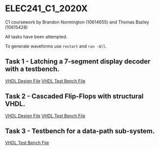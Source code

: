 # ELEC241_C1_2020X
C1 coursework by Brandon Normington (10614655) and Thomas Bazley (10615428)

All tasks have been attempted.

To generate waveforms use `restart` and `run -All`.


## Task 1 - Latching a 7-segment display decoder with a testbench.

[VHDL Design File](https://github.com/stormy99/ELEC241_C1_2020X/blob/main/A_SevenSeg/binary_counter.vhd)
[VHDL Test Bench File](https://github.com/stormy99/ELEC241_C1_2020X/blob/main/A_SevenSeg/simulation/modelsim/seven_seg_decode.vht)


## Task 2 - Cascaded Flip-Flops with structural VHDL.

[VHDL Design File](https://github.com/stormy99/ELEC241_C1_2020X/blob/main/B_CascadedDFF/elec241_shift_register.vhd)
[VHDL Test Bench File](https://github.com/stormy99/ELEC241_C1_2020X/blob/main/B_CascadedDFF/simulation/modelsim/elec241_shift_register_test.vht)


## Task 3 - Testbench for a data-path sub-system.

[VHDL Test Bench File](https://github.com/stormy99/ELEC241_C1_2020X/blob/main/C_ControllerDatapath/simulation/modelsim/ControllerDatapath_vhd.vht)